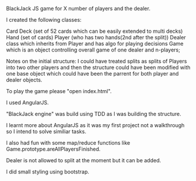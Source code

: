 BlackJack JS game for X number of players and the dealer.

I created the following classes:

Card
Deck (set of 52 cards which can be easily extended to multi decks)
Hand (set of cards)
Player (who has two hands(2nd after the split))
Dealer class which inherits from Player and has algo for playing decisions
Game which is an object controlling overall game of one dealer and n-players;

Notes on the initial structure:
I could have treated splits as splits of Players into two other players and then the structure could have been modified with one base object which could have been the parrent for both player and dealer objects.

To play the game please "open index.html".

I used AngularJS. 

"BlackJack engine" was build using TDD as I was building the structure.

I learnt more about AngularJS as it was my first project not a walkthrough so I intend to solve similiar tasks.

I also had fun with some map/reduce functions like Game.prototype.areAllPlayersFinished.

Dealer is not allowed to split at the moment but it can be added.

I did small styling using bootstrap.



